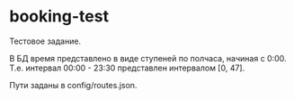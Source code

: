 # booking-test
Тестовое задание.

В БД время представлено в виде ступеней по полчаса, начиная с 0:00. 
Т.е. интервал 00:00 - 23:30 представлен интервалом [0, 47].

Пути заданы в config/routes.json.
